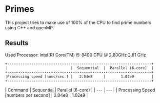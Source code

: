 # Primes

This project tries to make use of 100% of the CPU to find prime numbers using C++ and openMP.

## Results
Used Processor: Intel(R) Core(TM) i5-8400 CPU @ 2.80GHz 2.81 GHz
```
+------------------------------------------------------------------+
|                             |  Sequential  |  Parallel (6-core)  |  
+------------------------------------------------------------------+
|Processing speed [nums/sec.] |   2.04e8     |       1.02e9        |
+------------------------------------------------------------------+
```
| Command | Sequential | Parallel (6-core) |
| --- | --- |
| Processing Speed \[numbers per second\] | 2.04e8 | 1.02e9 |
